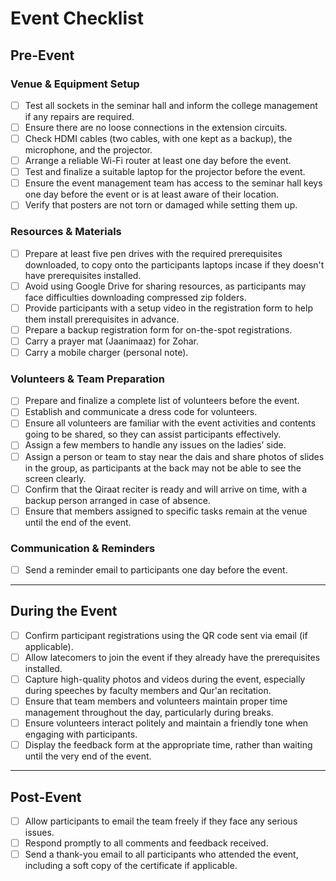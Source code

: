 # Event Checklist

## Pre-Event

### Venue & Equipment Setup
- [ ] Test all sockets in the seminar hall and inform the college management if any repairs are required.  
- [ ] Ensure there are no loose connections in the extension circuits.  
- [ ] Check HDMI cables (two cables, with one kept as a backup), the microphone, and the projector.  
- [ ] Arrange a reliable Wi-Fi router at least one day before the event.  
- [ ] Test and finalize a suitable laptop for the projector before the event.  
- [ ] Ensure the event management team has access to the seminar hall keys one day before the event or is at least aware of their location.  
- [ ] Verify that posters are not torn or damaged while setting them up.  

### Resources & Materials
- [ ] Prepare at least five pen drives with the required prerequisites downloaded, to copy onto the participants laptops incase if they doesn't have prerequisites installed.  
- [ ] Avoid using Google Drive for sharing resources, as participants may face difficulties downloading compressed zip folders.  
- [ ] Provide participants with a setup video in the registration form to help them install prerequisites in advance.  
- [ ] Prepare a backup registration form for on-the-spot registrations.  
- [ ] Carry a prayer mat (Jaanimaaz) for Zohar.  
- [ ] Carry a mobile charger (personal note).  

### Volunteers & Team Preparation
- [ ] Prepare and finalize a complete list of volunteers before the event.  
- [ ] Establish and communicate a dress code for volunteers.  
- [ ] Ensure all volunteers are familiar with the event activities and contents going to be shared, so they can assist participants effectively.  
- [ ] Assign a few members to handle any issues on the ladies’ side.  
- [ ] Assign a person or team to stay near the dais and share photos of slides in the group, as participants at the back may not be able to see the screen clearly.  
- [ ] Confirm that the Qiraat reciter is ready and will arrive on time, with a backup person arranged in case of absence.  
- [ ] Ensure that members assigned to specific tasks remain at the venue until the end of the event.  

### Communication & Reminders
- [ ] Send a reminder email to participants one day before the event.    

---

## During the Event
- [ ] Confirm participant registrations using the QR code sent via email (if applicable).
- [ ] Allow latecomers to join the event if they already have the prerequisites installed.
- [ ] Capture high-quality photos and videos during the event, especially during speeches by faculty members and Qur'an recitation.  
- [ ] Ensure that team members and volunteers maintain proper time management throughout the day, particularly during breaks.  
- [ ] Ensure volunteers interact politely and maintain a friendly tone when engaging with participants.  
- [ ] Display the feedback form at the appropriate time, rather than waiting until the very end of the event.  

---

## Post-Event
- [ ] Allow participants to email the team freely if they face any serious issues.  
- [ ] Respond promptly to all comments and feedback received.  
- [ ] Send a thank-you email to all participants who attended the event, including a soft copy of the certificate if applicable.  
